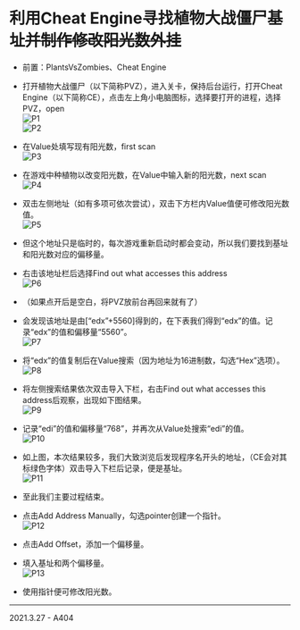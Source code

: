 # 利用Cheat Engine寻找植物大战僵尸基址~~并制作修改阳光数外挂~~  
* 前置：PlantsVsZombies、Cheat Engine  
  
* 打开植物大战僵尸（以下简称PVZ），进入关卡，保持后台运行，打开Cheat Engine（以下简称CE），点击左上角小电脑图标，选择要打开的进程，选择PVZ，open  
![P1](https://github.com/CK-155/university-qichuang/blob/Photo/1.png)  
![P2](https://github.com/CK-155/university-qichuang/blob/Photo/2.png)  
* 在Value处填写现有阳光数，first scan  
![P3](https://github.com/CK-155/university-qichuang/blob/Photo/3.png)  
* 在游戏中种植物以改变阳光数，在Value中输入新的阳光数，next scan  
![P4](https://github.com/CK-155/university-qichuang/blob/Photo/4.png)  
* 双击左侧地址（如有多项可依次尝试），双击下方栏内Value值便可修改阳光数值。  
![P5](https://github.com/CK-155/university-qichuang/blob/Photo/5.png)  
* 但这个地址只是临时的，每次游戏重新启动时都会变动，所以我们要找到基址和阳光数对应的偏移量。  
* 右击该地址栏后选择Find out what accesses this address  
![P6](https://github.com/CK-155/university-qichuang/blob/Photo/6.png)  
* （如果点开后是空白，将PVZ放前台再回来就有了）  
* 会发现该地址是由[“edx”+5560]得到的，在下表我们得到“edx”的值。记录“edx”的值和偏移量“5560”。  
![P7](https://github.com/CK-155/university-qichuang/blob/Photo/7.png)  
* 将“edx”的值复制后在Value搜索（因为地址为16进制数，勾选“Hex”选项）。  
![P8](https://github.com/CK-155/university-qichuang/blob/Photo/8.png)  
* 将左侧搜索结果依次双击导入下栏，右击Find out what accesses this address后观察，出现如下图结果。  
![P9](https://github.com/CK-155/university-qichuang/blob/Photo/9.png)  
* 记录“edi”的值和偏移量“768”，并再次从Value处搜索“edi”的值。  
![P10](https://github.com/CK-155/university-qichuang/blob/Photo/10.png)  
* 如上图，本次结果较多，我们大致浏览后发现程序名开头的地址，（CE会对其标绿色字体）双击导入下栏后记录，便是基址。  
![P11](https://github.com/CK-155/university-qichuang/blob/Photo/11.png)  
* 至此我们主要过程结束。  
   
* 点击Add Address Manually，勾选pointer创建一个指针。  
![P12](https://github.com/CK-155/university-qichuang/blob/Photo/12.png)  
* 点击Add Offset，添加一个偏移量。  
* 填入基址和两个偏移量。  
![P13](https://github.com/CK-155/university-qichuang/blob/Photo/13.png)  
* 使用指针便可修改阳光数。  
  
* * *
2021.3.27 - A404  
